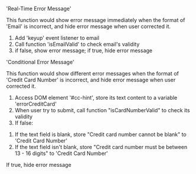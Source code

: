 'Real-Time Error Message'

This function would show error message immediately when the format of 'Email' is incorrect,
and hide error message when user corrected it.

1. Add 'keyup' event listener to email
2. Call function 'isEmailValid' to check email's validity
3. if false, show error message; if true, hide error message



'Conditional Error Message'

This function would show different error messages when the format of 'Credit Card Number' is incorrect,
and hide error message when user corrected it.

1. Access DOM element '#cc-hint', store its text content to a variable 'errorCreditCard'
2. When user try to submit, call function "isCardNumberValid" to check its validity
3. If false:
  1) If the text field is blank, store "Credit card number cannot be blank" to 'Credit Card Number'
  2) If the text field isn't blank, store "Credit card number must be between 13 - 16 digits" to 'Credit Card Number'

  If true, hide error message
